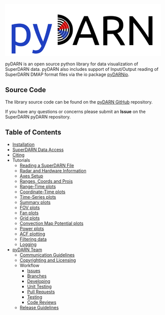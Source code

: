![pydarn](imgs/pydarn_logo.png)

pyDARN is an open source python library for 
data visualization of SuperDARN data.
pyDARN also includes support of Input/Output reading of SuperDARN DMAP format files via the io package [pyDARNio](https://pydarnio.readthedocs.io/en/latest/). 

## Source Code 

The library source code can be found on the [pyDARN GitHub](https://github.com/SuperDARN/pydarn) repository. 

If you have any questions or concerns please submit an **Issue** on the SuperDARN pyDARN repository. 

## Table of Contents 
  - [Installation](user/install.md)
  - [SuperDARN Data Access](user/superdarn_data.md)
  - [Citing](user/citing.md)
  - Tutorials 
    - [Reading a SuperDARN File](user/io.md)
    - [Radar and Hardware Information](user/hardware.md)
    - [Axes Setup](user/axis.md)
    - [Ranges, Coords and Projs](user/coordinates.md)
    - [Range-Time plots](user/range_time.md)
    - [Coordinate-Time plots](user/coord_time.md)
    - [Time-Series plots](user/time_series.md)
    - [Summary plots](user/summary.md)
    - [FOV plots](user/fov.md)
    - [Fan plots](user/fan.md)
    - [Grid plots](user/grid.md)
    - [Convection Map Potential plots](user/map.md)
    - [Power plots](user/power.md)
    - [ACF plotting](user/acf.md)
    - [Filtering data](user/filters.md)
    - [Logging](user/logging.md)
 - [pyDARN Team](dev/team.md)
    - [Communication Guidelines](dev/communication.md)
    - [Copyrighting and Licensing](dev/copyright_license.md)
    - Workflow
        - [Issues](dev/issues.md)
        - [Branches](dev/branching.md)
        - [Developing](dev/developing.md)
        - [Unit Testing](dev/pytest.md)
        - [Pull Requests](dev/PR.md) 
        - [Testing](dev/testing.md)
        - [Code Reviews](dev/code_review.md)
    - [Release Guidelines](dev/releases.md)

